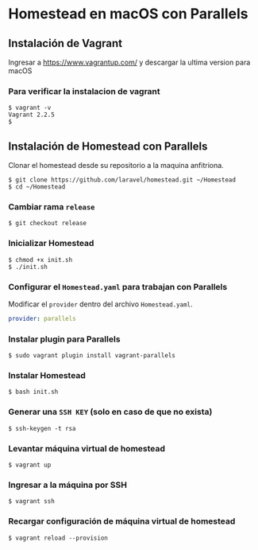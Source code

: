 # Homestead en macOS con Parallels

## Instalación de Vagrant

Ingresar a https://www.vagrantup.com/ y descargar la ultima version para macOS

### Para verificar la instalacion de vagrant

```shell
$ vagrant -v
Vagrant 2.2.5
$
```

## Instalación de Homestead con Parallels

Clonar el homestead desde su repositorio a la maquina anfitriona.

```shell
$ git clone https://github.com/laravel/homestead.git ~/Homestead
$ cd ~/Homestead
```

### Cambiar rama `release`

```shell
$ git checkout release
```

### Inicializar Homestead

```shell
$ chmod +x init.sh
$ ./init.sh
```

### Configurar el `Homestead.yaml` para trabajan con Parallels

Modificar el `provider` dentro del archivo `Homestead.yaml`.

```yaml
provider: parallels
```

### Instalar plugin para Parallels

```shell
$ sudo vagrant plugin install vagrant-parallels
```

### Instalar Homestead

```shell
$ bash init.sh
```

### Generar una `SSH KEY` (solo en caso de que no exista)

```shell
$ ssh-keygen -t rsa
```

### Levantar máquina virtual de homestead

```shell
$ vagrant up
```

### Ingresar a la máquina por SSH

```shell
$ vagrant ssh
```

### Recargar configuración de máquina virtual de homestead

```shell
$ vagrant reload --provision
```